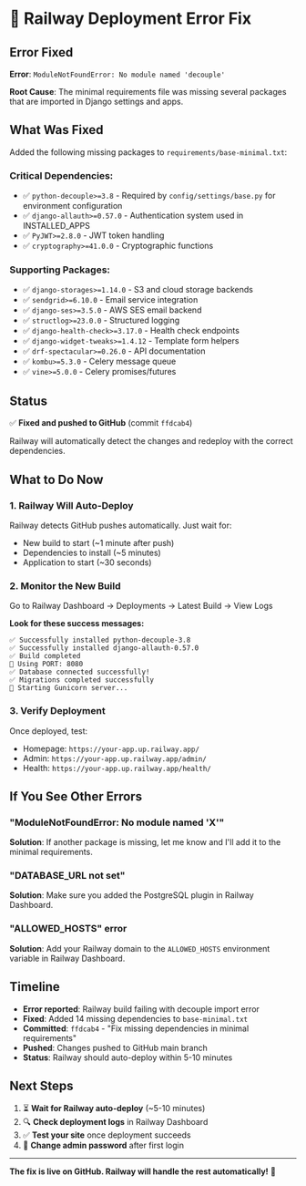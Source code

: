 # 🔧 Railway Deployment Error Fix

## Error Fixed

**Error**: `ModuleNotFoundError: No module named 'decouple'`

**Root Cause**: The minimal requirements file was missing several packages that are imported in Django settings and apps.

## What Was Fixed

Added the following missing packages to `requirements/base-minimal.txt`:

### Critical Dependencies:
- ✅ `python-decouple>=3.8` - Required by `config/settings/base.py` for environment configuration
- ✅ `django-allauth>=0.57.0` - Authentication system used in INSTALLED_APPS
- ✅ `PyJWT>=2.8.0` - JWT token handling
- ✅ `cryptography>=41.0.0` - Cryptographic functions

### Supporting Packages:
- ✅ `django-storages>=1.14.0` - S3 and cloud storage backends
- ✅ `sendgrid>=6.10.0` - Email service integration
- ✅ `django-ses>=3.5.0` - AWS SES email backend
- ✅ `structlog>=23.0.0` - Structured logging
- ✅ `django-health-check>=3.17.0` - Health check endpoints
- ✅ `django-widget-tweaks>=1.4.12` - Template form helpers
- ✅ `drf-spectacular>=0.26.0` - API documentation
- ✅ `kombu>=5.3.0` - Celery message queue
- ✅ `vine>=5.0.0` - Celery promises/futures

## Status

✅ **Fixed and pushed to GitHub** (commit `ffdcab4`)

Railway will automatically detect the changes and redeploy with the correct dependencies.

## What to Do Now

### 1. Railway Will Auto-Deploy
Railway detects GitHub pushes automatically. Just wait for:
- New build to start (~1 minute after push)
- Dependencies to install (~5 minutes)
- Application to start (~30 seconds)

### 2. Monitor the New Build
Go to Railway Dashboard → Deployments → Latest Build → View Logs

**Look for these success messages:**
```
✅ Successfully installed python-decouple-3.8
✅ Successfully installed django-allauth-0.57.0
✅ Build completed
📍 Using PORT: 8080
✅ Database connected successfully!
✅ Migrations completed successfully
🚀 Starting Gunicorn server...
```

### 3. Verify Deployment
Once deployed, test:
- Homepage: `https://your-app.up.railway.app/`
- Admin: `https://your-app.up.railway.app/admin/`
- Health: `https://your-app.up.railway.app/health/`

## If You See Other Errors

### "ModuleNotFoundError: No module named 'X'"
**Solution**: If another package is missing, let me know and I'll add it to the minimal requirements.

### "DATABASE_URL not set"
**Solution**: Make sure you added the PostgreSQL plugin in Railway Dashboard.

### "ALLOWED_HOSTS" error
**Solution**: Add your Railway domain to the `ALLOWED_HOSTS` environment variable in Railway Dashboard.

## Timeline

- **Error reported**: Railway build failing with decouple import error
- **Fixed**: Added 14 missing dependencies to `base-minimal.txt`
- **Committed**: `ffdcab4` - "Fix missing dependencies in minimal requirements"
- **Pushed**: Changes pushed to GitHub main branch
- **Status**: Railway should auto-deploy within 5-10 minutes

## Next Steps

1. ⏳ **Wait for Railway auto-deploy** (~5-10 minutes)
2. 🔍 **Check deployment logs** in Railway Dashboard
3. ✅ **Test your site** once deployment succeeds
4. 🔐 **Change admin password** after first login

---

**The fix is live on GitHub. Railway will handle the rest automatically!** 🚀
